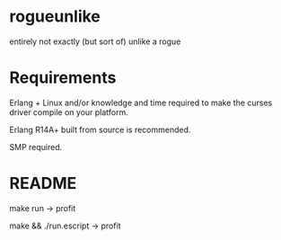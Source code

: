 rogueunlike
=====
entirely not exactly (but sort of) unlike a rogue

Requirements
=====
Erlang + Linux and/or knowledge and time required to make the curses driver compile on your platform.

Erlang R14A+ built from source is recommended.

SMP required.

README
=====
make run -> profit

make && ./run.escript -> profit
